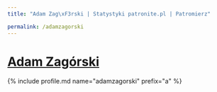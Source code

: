 ```yaml
---
title: "Adam Zag\xF3rski | Statystyki patronite.pl | Patromierz"

permalink: /adamzagorski
---
```


# [Adam Zagórski](https://patronite.pl/adamzagorski)

{% include profile.md name="adamzagorski" prefix="a" %}
